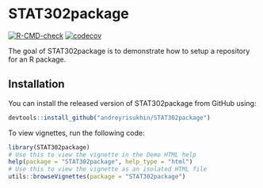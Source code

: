 
# STAT302package

<!-- badges: start -->
[![R-CMD-check](https://github.com/andreyrisukhin/STAT302package/workflows/R-CMD-check/badge.svg)](https://github.com/andreyrisukhin/STAT302package/actions)
[![codecov](https://codecov.io/gh/andreyrisukhin/STAT302package/branch/master/graph/badge.svg?token=7LWGI0BSK9)](https://codecov.io/gh/andreyrisukhin/STAT302package)
<!-- badges: end -->

The goal of STAT302package is to demonstrate how to setup a repository for an R package.

## Installation

You can install the released version of STAT302package from GitHub using:

``` r
devtools::install_github("andreyrisukhin/STAT302package")
```

To view vignettes, run the following code:

``` r
library(STAT302package)
# Use this to view the vignette in the Demo HTML help
help(package = "STAT302package", help_type = "html")
# Use this to view the vignette as an isolated HTML file
utils::browseVignettes(package = "STAT302package")
```
